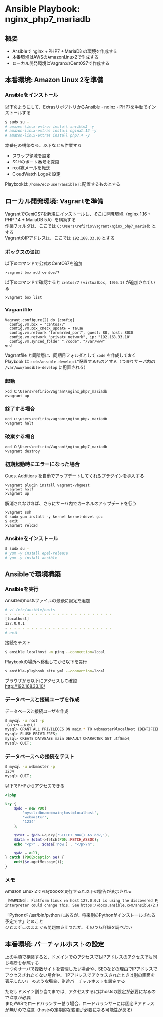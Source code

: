 # Ansible Playbook: nginx_php7_mariadb

## 概要

* Ansibleで nginx + PHP7 + MariaDB の環境を作成する
* 本番環境はAWSのAmazonLinux2で作成する
* ローカル開発環境はVagrantのCentOS7で作成する

## 本番環境: Amazon Linux 2を準備

### Ansibleをインストール

以下のようにして、ExtrasリポジトリからAnsible・nginx・PHP7を手動でインストールする

```bash
$ sudo su -
# amazon-linux-extras install ansible2 -y
# amazon-linux-extras install nginx1.12 -y
# amazon-linux-extras install php7.4 -y
```

本番用の構築なら、以下なども作業する

* スワップ領域を設定
* SSHのポート番号を変更
* root宛メールを転送
* CloudWatch Logsを設定

Playbookは `/home/ec2-user/ansible` に配置するものとする

## ローカル開発環境: Vagrantを準備

VagrantでCentOS7を新規にインストールし、そこに開発環境（nginx 1.16 + PHP 7.4 + MariaDB 5.5）を構築する<br>
作業フォルダは、ここでは `C:\Users\refirio\Vagrant\nginx_php7_mariadb` とする<br>
VagrantのIPアドレスは、ここでは `192.168.33.10` とする

### ボックスの追加

以下のコマンドで公式のCentOS7を追加

```
>vagrant box add centos/7
```

以下のコマンドで確認すると `centos/7 (virtualbox, 1905.1)` が追加されている

```
>vagrant box list
```

### Vagrantfile

```
Vagrant.configure(2) do |config|
  config.vm.box = "centos/7"
  config.vm.box_check_update = false
  config.vm.network "forwarded_port", guest: 80, host: 8080
  config.vm.network "private_network", ip: "192.168.33.10"
  config.vm.synced_folder "./code", "/var/www"
end
```

Vagrantfile と同階層に、同期用フォルダとして `code` を作成しておく<br>
Playbook は `code/ansible-develop` に配置するものとする（つまりサーバ内の `/var/www/ansible-develop` に配置される）

### 起動

```
>cd C:\Users\refirio\Vagrant\nginx_php7_mariadb
>vagrant up
```

### 終了する場合

```
>cd C:\Users\refirio\Vagrant\nginx_php7_mariadb
>vagrant halt
```

### 破棄する場合

```
>cd C:\Users\refirio\Vagrant\nginx_php7_mariadb
>vagrant destroy
```

### 初期起動時にエラーになった場合

Guest Additions を自動でアップデートしてくれるプラグインを導入する

```
>vagrant plugin install vagrant-vbguest
>vagrant halt
>vagrant up
```

解消されなければ、さらにサーバ内でカーネルのアップデートを行う

```
>vagrant ssh
$ sudo yum install -y kernel kernel-devel gcc
$ exit
>vagrant reload
```

### Ansibleをインストール

```bash
$ sudo su -
# yum -y install epel-release
# yum -y install ansible
```

## Ansibleで環境構築

### Ansibleを実行

Ansibleのhostsファイルの最後に設定を追加

```bash
# vi /etc/ansible/hosts
- - - - - - - - - - - - - - - - - - - - - - - - -
[localhost]
127.0.0.1
- - - - - - - - - - - - - - - - - - - - - - - - -
# exit
```

接続をテスト

```bash
$ ansible localhost -m ping --connection=local
```

Playbookの場所へ移動してから以下を実行

```bash
$ ansible-playbook site.yml --connection=local
```

ブラウザから以下にアクセスして確認<br>
http://192.168.33.10/

### データベースと接続ユーザを作成

データベースと接続ユーザを作成

```bash
$ mysql -u root -p
（パスワードなし）
mysql> GRANT ALL PRIVILEGES ON main.* TO webmaster@localhost IDENTIFIED BY '1234';
mysql> FLUSH PRIVILEGES;
mysql> CREATE DATABASE main DEFAULT CHARACTER SET utf8mb4;
mysql> QUIT;
```

### データベースへの接続をテスト

```bash
$ mysql -u webmaster -p
1234
mysql> QUIT;
```

以下でPHPからアクセスできる
```php
<?php

try {
    $pdo = new PDO(
        'mysql:dbname=main;host=localhost',
        'webmaster',
        '1234'
    );

    $stmt = $pdo->query('SELECT NOW() AS now;');
    $data = $stmt->fetch(PDO::FETCH_ASSOC);
    echo "<p>" . $data['now'] . "</p>\n";

    $pdo = null;
} catch (PDOException $e) {
    exit($e->getMessage());
}
```

### メモ

Amazon Linux 2でPlaybookを実行すると以下の警告が表示される

```bash
 [WARNING]: Platform linux on host 127.0.0.1 is using the discovered Python interpreter at /usr/bin/python, but future installation of another Python
interpreter could change this. See https://docs.ansible.com/ansible/2.8/reference_appendices/interpreter_discovery.html for more information.
```

「Pythonが /usr/bin/python にあるが、将来別のPythonがインストールされる予定です」とのこと<br>
ひとまずこのままでも問題無さそうだが、そのうち詳細を調べたい

## 本番環境: バーチャルホストの設定

上の手順で構築すると、ドメインでのアクセスでもIPアドレスのアクセスでも同じ場所を参照する<br>
一つのサーバで複数サイトを管理したい場合や、SEOなどの理由でIPアドレスでアクセスされたくない場合や、「IPアドレスでアクセスされたときは別の画面を表示したい」
のような場合、別途バーチャルホストを設定する

ただしドメイン割り当てまでは、アクセスするにはhostsの設定が必要になるので注意が必要<br>
またAWSでロードバランサー使う場合、ロードバランサーには固定IPアドレスが無いので注意（hostsの定期的な変更が必要になる可能性がある）
